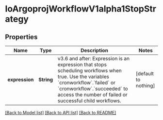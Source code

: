 # IoArgoprojWorkflowV1alpha1StopStrategy


## Properties
Name | Type | Description | Notes
------------ | ------------- | ------------- | -------------
**expression** | **String** | v3.6 and after: Expression is an expression that stops scheduling workflows when true. Use the variables &#x60;cronworkflow&#x60;.&#x60;failed&#x60; or &#x60;cronworkflow&#x60;.&#x60;succeeded&#x60; to access the number of failed or successful child workflows. | [default to nothing]


[[Back to Model list]](../README.md#models) [[Back to API list]](../README.md#api-endpoints) [[Back to README]](../README.md)


